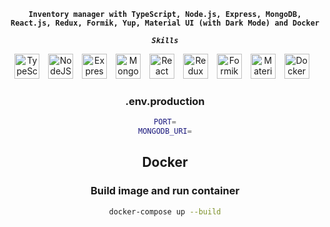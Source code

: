 <div align="center">

**`Inventory manager with TypeScript, Node.js, Express, MongoDB, React.js, Redux, Formik, Yup, Material UI (with Dark Mode) and Docker`**

***`Skills`***
<div align="center">
<img alt="TypeScript" width="40px" style="padding-right:10px;" src="https://cdn.jsdelivr.net/gh/devicons/devicon/icons/typescript/typescript-original.svg" />
<img alt="NodeJS" width="40px" style="padding-right:10px;" src="https://cdn.jsdelivr.net/gh/devicons/devicon/icons/nodejs/nodejs-original.svg" />
<img alt="Express" width="40px" style="padding-right:10px;" src="https://cdn.jsdelivr.net/gh/devicons/devicon/icons/express/express-original-wordmark.svg"/>
<img alt="MongoDB" width="40px" style="padding-right:10px;" src="https://cdn.jsdelivr.net/gh/devicons/devicon/icons/mongodb/mongodb-original.svg" />
<img alt="React" width="40px" style="padding-right:10px;" src="https://cdn.jsdelivr.net/gh/devicons/devicon/icons/react/react-original.svg" />
<img alt="Redux" width="40px" style="padding-right:10px;" src="https://cdn.jsdelivr.net/gh/devicons/devicon/icons/redux/redux-original.svg"/>
<img alt="Formik" width="40px" style="padding-right:10px;" src="https://user-images.githubusercontent.com/4060187/61057426-4e5a4600-a3c3-11e9-9114-630743e05814.png" />
<img alt="Material UI" width="40px" style="padding-right:10px;" src="https://cdn.jsdelivr.net/gh/devicons/devicon/icons/materialui/materialui-original.svg" />
<img alt="Docker" width="40px" style="padding-right:10px;" src="https://cdn.jsdelivr.net/gh/devicons/devicon/icons/docker/docker-original-wordmark.svg" />
<br/>

### .env.production
```sh
PORT=
MONGODB_URI=
```

## Docker
### Build image and run container
```sh
docker-compose up --build
```
